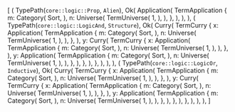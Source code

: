 [
    (
        TypePath(`core::logic::Prop`, `Alien`),
        Ok(
            Application(
                TermApplication {
                    m: Category(
                        Sort,
                    ),
                    n: Universe(
                        TermUniverse(
                            1,
                        ),
                    ),
                },
            ),
        ),
    ),
    (
        TypePath(`core::logic::LogicAnd`, `Structure`),
        Ok(
            Curry(
                TermCurry {
                    x: Application(
                        TermApplication {
                            m: Category(
                                Sort,
                            ),
                            n: Universe(
                                TermUniverse(
                                    1,
                                ),
                            ),
                        },
                    ),
                    y: Curry(
                        TermCurry {
                            x: Application(
                                TermApplication {
                                    m: Category(
                                        Sort,
                                    ),
                                    n: Universe(
                                        TermUniverse(
                                            1,
                                        ),
                                    ),
                                },
                            ),
                            y: Application(
                                TermApplication {
                                    m: Category(
                                        Sort,
                                    ),
                                    n: Universe(
                                        TermUniverse(
                                            1,
                                        ),
                                    ),
                                },
                            ),
                        },
                    ),
                },
            ),
        ),
    ),
    (
        TypePath(`core::logic::LogicOr`, `Inductive`),
        Ok(
            Curry(
                TermCurry {
                    x: Application(
                        TermApplication {
                            m: Category(
                                Sort,
                            ),
                            n: Universe(
                                TermUniverse(
                                    1,
                                ),
                            ),
                        },
                    ),
                    y: Curry(
                        TermCurry {
                            x: Application(
                                TermApplication {
                                    m: Category(
                                        Sort,
                                    ),
                                    n: Universe(
                                        TermUniverse(
                                            1,
                                        ),
                                    ),
                                },
                            ),
                            y: Application(
                                TermApplication {
                                    m: Category(
                                        Sort,
                                    ),
                                    n: Universe(
                                        TermUniverse(
                                            1,
                                        ),
                                    ),
                                },
                            ),
                        },
                    ),
                },
            ),
        ),
    ),
]